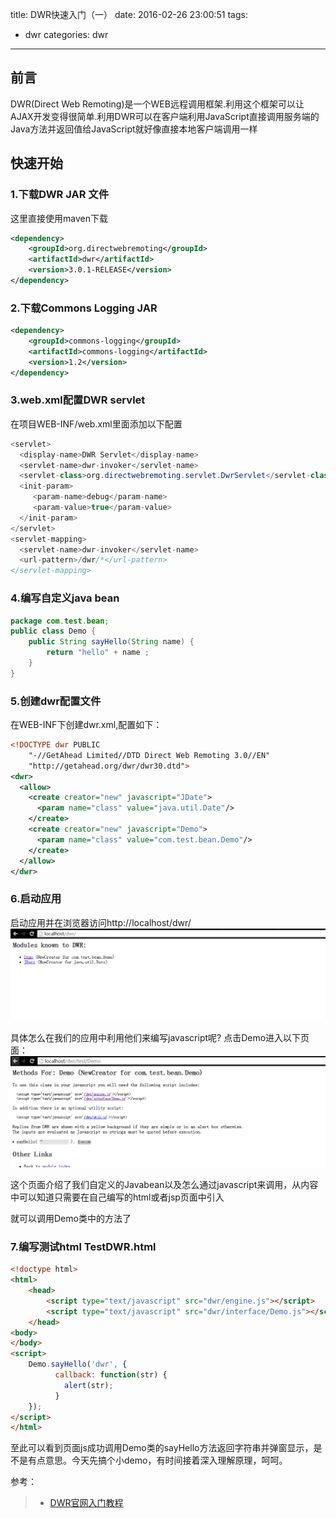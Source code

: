title: DWR快速入门（一）
date: 2016-02-26 23:00:51
tags:
- dwr
categories: dwr

---
## 前言
DWR(Direct Web Remoting)是一个WEB远程调用框架.利用这个框架可以让AJAX开发变得很简单.利用DWR可以在客户端利用JavaScript直接调用服务端的Java方法并返回值给JavaScript就好像直接本地客户端调用一样
<!-- more -->
## 快速开始

### 1.下载DWR JAR 文件
这里直接使用maven下载
```xml
<dependency>
    <groupId>org.directwebremoting</groupId>
    <artifactId>dwr</artifactId>
    <version>3.0.1-RELEASE</version>
</dependency>
```

### 2.下载Commons Logging JAR
```xml
<dependency>
    <groupId>commons-logging</groupId>
	<artifactId>commons-logging</artifactId>
	<version>1.2</version>
</dependency>
```

### 3.web.xml配置DWR servlet
在项目WEB-INF/web.xml里面添加以下配置
```java
<servlet>
  <display-name>DWR Servlet</display-name>
  <servlet-name>dwr-invoker</servlet-name>
  <servlet-class>org.directwebremoting.servlet.DwrServlet</servlet-class>
  <init-param>
     <param-name>debug</param-name>
     <param-value>true</param-value>
  </init-param>
</servlet>
<servlet-mapping>
  <servlet-name>dwr-invoker</servlet-name>
  <url-pattern>/dwr/*</url-pattern>
</servlet-mapping>
```

### 4.编写自定义java bean
```java
package com.test.bean;
public class Demo {
	public String sayHello(String name) {
		return "hello" + name ;
	}
}
```

### 5.创建dwr配置文件
在WEB-INF下创建dwr.xml,配置如下：
```xml
<!DOCTYPE dwr PUBLIC
    "-//GetAhead Limited//DTD Direct Web Remoting 3.0//EN"
    "http://getahead.org/dwr/dwr30.dtd">
<dwr>
  <allow>
    <create creator="new" javascript="JDate">
      <param name="class" value="java.util.Date"/>
    </create>
    <create creator="new" javascript="Demo">
      <param name="class" value="com.test.bean.Demo"/>
    </create>
  </allow>
</dwr>
```

### 6.启动应用
启动应用并在浏览器访问http://localhost/dwr/
![](/images/15056296.png)

具体怎么在我们的应用中利用他们来编写javascript呢?
点击Demo进入以下页面：
![](/images/15094875.png)

这个页面介绍了我们自定义的Javabean以及怎么通过javascript来调用，从内容中可以知道只需要在自己编写的html或者jsp页面中引入
 <script type='text/javascript' src='/dwr/engine.js'></script>
  <script type='text/javascript' src='/dwr/interface/Demo.js'></script>
就可以调用Demo类中的方法了

### 7.编写测试html TestDWR.html
```html
<!doctype html>
<html>
	<head>
		<script type="text/javascript" src="dwr/engine.js"></script>
		<script type="text/javascript" src="dwr/interface/Demo.js"></script>
	</head>
<body>
</body>
<script>
	Demo.sayHello('dwr', {
		  callback: function(str) {
		  	alert(str);
		  }
	});
</script>
</html>
```
至此可以看到页面js成功调用Demo类的sayHello方法返回字符串并弹窗显示，是不是有点意思。今天先搞个小demo，有时间接着深入理解原理，呵呵。




参考：
> * [DWR官网入门教程][1]

  [1]: http://directwebremoting.org/dwr/introduction/getting-started.html


